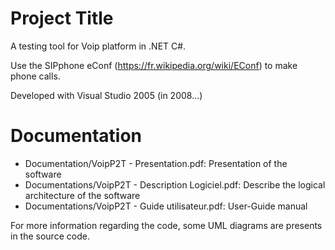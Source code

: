 # Project Title

A testing tool for Voip platform in .NET C#.

Use the SIPphone eConf (https://fr.wikipedia.org/wiki/EConf) to make phone calls.

Developed with Visual Studio 2005 (in 2008...)

# Documentation

- Documentation/VoipP2T - Presentation.pdf: Presentation of the software
- Documentations/VoipP2T - Description Logiciel.pdf: Describe the logical architecture of the software
- Documentations/VoipP2T - Guide utilisateur.pdf: User-Guide manual

For more information regarding the code, some UML diagrams are presents in the source code.

